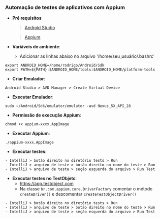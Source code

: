 ### Automação de testes de aplicativos com Appium

- **Pré requisitos**
  > [Android Studio](https://developer.android.com/studio)
  
  > [Appium](https://github.com/appium/appium-desktop/releases/tag/v1.3.2) 
  

- **Variáveis de ambiente**:
  - Adicionar as linhas abaixo no arquivo '/home/seu_usuário/.bashrc'
```
export ANDROID_HOME=/home/rodrigo/Android/Sdk
export PATH=${PATH}:$ANDROID_HOME/tools:$ANDROID_HOME/platform-tools
```

- **Criar Emulador**:
```
Android Studio > AVD Manager > Create Virtual Device
```

- **Executar Emulador**:
```
sudo ~/Android/Sdk/emulator/emulator -avd Nexus_5X_API_28
```

- **Permissão de execução Appium**:
```
chmod +x appium-xxxx.AppImage
```

- **Executar Appium**:
```
./appium-xxxx.AppImage
```

- **Executar testes**:
```
- IntelliJ > botão direito no diretório tests > Run
- IntelliJ > arquivo de teste > botão direito no nome do teste > Run
- IntelliJ > arquivo de teste > seção esquerda do arquivo > Run Test

```

- **Executar testes no TestObjetc**:
    - https://app.testobject.com
    - Na classe `br.com.appium.core.DriverFactory` comentar o método  `createDriver()` e descomentar `createTestObjectDriver()`
    
```
- IntelliJ > botão direito no diretório tests > Run
- IntelliJ > arquivo de teste > botão direito no nome do teste > Run
- IntelliJ > arquivo de teste > seção esquerda do arquivo > Run Test

```